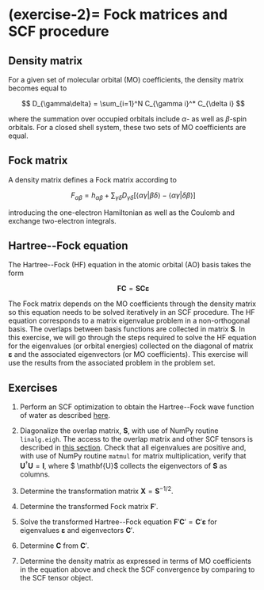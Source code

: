 (exercise-2)=
Fock matrices and SCF procedure
===============================

Density matrix
--------------
For a given set of molecular orbital (MO) coefficients, the density matrix becomes equal to

$$
    D_{\gamma\delta} = \sum_{i=1}^N C_{\gamma i}^* C_{\delta i}
$$

where the summation over occupied orbitals include $\alpha$- as well as $\beta$-spin orbitals. For a closed shell system, these two sets of MO coefficients are equal.

Fock matrix
-----------
A density matrix defines a Fock matrix according to

$$
    F_{\alpha\beta} = h_{\alpha\beta} + \sum_{\gamma\delta} D_{\gamma\delta}
    \left[
    \langle \alpha \gamma | \beta \delta \rangle -
    \langle \alpha \gamma | \delta \beta \rangle
    \right]
$$

introducing the one-electron Hamiltonian as well as the Coulomb and exchange two-electron integrals.

Hartree--Fock equation
----------------------
The Hartree--Fock (HF) equation in the atomic orbital (AO) basis takes the form

$$
    \mathbf{F}\mathbf{C} = \mathbf{S} \mathbf{C} \boldsymbol{\varepsilon} 
$$

The Fock matrix depends on the MO coefficients through the density matrix so this equation needs to be solved iteratively in an SCF procedure. The HF equation corresponds to a matrix eigenvalue problem in a non-orthogonal basis. The overlaps between basis functions are collected in matrix $\mathbf{S}$. In this exercise, we will go through the steps required to solve the HF equation for the eigenvalues (or orbital energies) collected on the diagonal of matrix $\boldsymbol{\varepsilon}$ and the associated eigenvectors (or MO coefficients). This exercise will use the results from the associated problem in the problem set.

Exercises
---------

1. Perform an SCF optimization to obtain the Hartree--Fock wave function of water as described [here](section-scf).

2. Diagonalize the overlap matrix, $\mathbf{S}$, with use of NumPy routine `linalg.eigh`. The access to the overlap matrix and other SCF tensors is described in [this section](section-scf-info). Check that all eigenvalues are positive and, with use of NumPy routine `matmul` for matrix multiplication, verify that $\mathbf{U}^\dagger \mathbf{U} = \mathbf{I}$, where $ \mathbf{U}$ collects the eigenvectors of $\mathbf{S}$ as columns.

3. Determine the transformation matrix $\mathbf{X} = \mathbf{S}^{-1/2}$.

4. Determine the transformed Fock matrix $\mathbf{F}'$.

5. Solve the transformed Hartree--Fock equation
    $\mathbf{F}'\mathbf{C}' = \mathbf{C}' \boldsymbol{\varepsilon}$
    for eigenvalues $\boldsymbol{\varepsilon}$ and eigenvectors $\mathbf{C}'$.

6. Determine $\mathbf{C}$ from $\mathbf{C}'$.

7. Determine the density matrix as expressed in terms of MO coefficients in the equation above and check the SCF convergence by comparing to the SCF tensor object.

